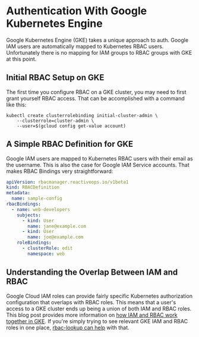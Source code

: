 # Authentication With Google Kubernetes Engine
Google Kubernetes Engine (GKE) takes a unique approach to auth. Google IAM users are automatically mapped to Kubernetes RBAC users. Unfortunately there is no mapping for IAM groups to RBAC groups with GKE at this point.

## Initial RBAC Setup on GKE
The first time you configure RBAC on a GKE cluster, you may need to first grant yourself RBAC access. That can be accomplished with a command like this:

```
kubectl create clusterrolebinding initial-cluster-admin \
    --clusterrole=cluster-admin \
    --user=$(gcloud config get-value account)
```

## A Simple RBAC Definition for GKE
Google IAM users are mapped to Kubernetes RBAC users with their email as the username. This is also the case for Google IAM Service accounts. That makes RBAC Bindings very straightforward:

```yaml
apiVersion: rbacmanager.reactiveops.io/v1beta1
kind: RBACDefinition
metadata:
  name: sample-config
rbacBindings:
  - name: web-developers
    subjects:
      - kind: User
        name: jane@example.com
      - kind: User
        name: joe@example.com
    roleBindings:
      - clusterRole: edit
        namespace: web
```

## Understanding the Overlap Between IAM and RBAC
Google Cloud IAM roles can provide fairly specific Kubernetes authorization configuration that overlaps with RBAC roles. This means that a user's access to a GKE cluster ends up being a union of both IAM and RBAC roles. This blog post provides more information on [how IAM and RBAC work together in GKE](https://medium.com/uptime-99/making-sense-of-kubernetes-rbac-and-iam-roles-on-gke-914131b01922). If you're simply trying to see relevant GKE IAM and RBAC roles in one place, [rbac-lookup can help](https://github.com/reactiveops/rbac-lookup) with that.
